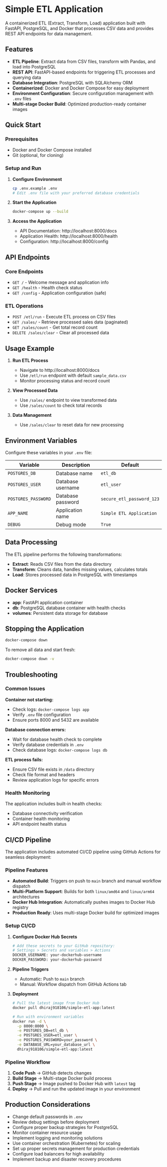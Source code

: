 # Simple ETL Application

A containerized ETL (Extract, Transform, Load) application built with FastAPI, PostgreSQL, and Docker that processes CSV data and provides REST API endpoints for data management.

## Features

- **ETL Pipeline**: Extract data from CSV files, transform with Pandas, and load into PostgreSQL
- **REST API**: FastAPI-based endpoints for triggering ETL processes and querying data
- **Database Integration**: PostgreSQL with SQLAlchemy ORM
- **Containerized**: Docker and Docker Compose for easy deployment
- **Environment Configuration**: Secure configuration management with `.env` files
- **Multi-stage Docker Build**: Optimized production-ready container images

## Quick Start

### Prerequisites
- Docker and Docker Compose installed
- Git (optional, for cloning)

### Setup and Run

1. **Configure Environment**
   ```bash
   cp .env.example .env
   # Edit .env file with your preferred database credentials
   ```

2. **Start the Application**
   ```bash
   docker-compose up --build
   ```

3. **Access the Application**
   - API Documentation: http://localhost:8000/docs
   - Application Health: http://localhost:8000/health
   - Configuration: http://localhost:8000/config

## API Endpoints

### Core Endpoints
- `GET /` - Welcome message and application info
- `GET /health` - Health check status
- `GET /config` - Application configuration (safe)

### ETL Operations
- `POST /etl/run` - Execute ETL process on CSV files
- `GET /sales/` - Retrieve processed sales data (paginated)
- `GET /sales/count` - Get total record count
- `DELETE /sales/clear` - Clear all processed data

## Usage Example

1. **Run ETL Process**
   - Navigate to http://localhost:8000/docs
   - Use `/etl/run` endpoint with default `sample_data.csv`
   - Monitor processing status and record count

2. **View Processed Data**
   - Use `/sales/` endpoint to view transformed data
   - Use `/sales/count` to check total records

3. **Data Management**
   - Use `/sales/clear` to reset data for new processing

## Environment Variables

Configure these variables in your `.env` file:

| Variable | Description | Default |
|----------|-------------|---------|
| `POSTGRES_DB` | Database name | `etl_db` |
| `POSTGRES_USER` | Database username | `etl_user` |
| `POSTGRES_PASSWORD` | Database password | `secure_etl_password_123` |
| `APP_NAME` | Application name | `Simple ETL Application` |
| `DEBUG` | Debug mode | `True` |

## Data Processing

The ETL pipeline performs the following transformations:
- **Extract**: Reads CSV files from the data directory
- **Transform**: Cleans data, handles missing values, calculates totals
- **Load**: Stores processed data in PostgreSQL with timestamps

## Docker Services

- **app**: FastAPI application container
- **db**: PostgreSQL database container with health checks
- **volumes**: Persistent data storage for database

## Stopping the Application

```bash
docker-compose down
```

To remove all data and start fresh:
```bash
docker-compose down -v
```

## Troubleshooting

### Common Issues

**Container not starting:**
- Check logs: `docker-compose logs app`
- Verify `.env` file configuration
- Ensure ports 8000 and 5432 are available

**Database connection errors:**
- Wait for database health check to complete
- Verify database credentials in `.env`
- Check database logs: `docker-compose logs db`

**ETL process fails:**
- Ensure CSV file exists in `/data` directory
- Check file format and headers
- Review application logs for specific errors

### Health Monitoring

The application includes built-in health checks:
- Database connectivity verification
- Container health monitoring
- API endpoint health status

## CI/CD Pipeline

The application includes automated CI/CD pipeline using GitHub Actions for seamless deployment:

### Pipeline Features
- **Automated Build**: Triggers on push to `main` branch and manual workflow dispatch
- **Multi-Platform Support**: Builds for both `linux/amd64` and `linux/arm64` architectures
- **Docker Hub Integration**: Automatically pushes images to Docker Hub registry
- **Production Ready**: Uses multi-stage Docker build for optimized images

### Setup CI/CD

1. **Configure Docker Hub Secrets**
   ```bash
   # Add these secrets to your GitHub repository:
   # Settings > Secrets and variables > Actions
   DOCKER_USERNAME: your-dockerhub-username
   DOCKER_PASSWORD: your-dockerhub-password
   ```

2. **Pipeline Triggers**
   - Automatic: Push to `main` branch
   - Manual: Workflow dispatch from GitHub Actions tab

3. **Deployment**
   ```bash
   # Pull the latest image from Docker Hub
   docker pull dhiraj918106/simple-etl-app:latest
   
   # Run with environment variables
   docker run -d \
     -p 8000:8000 \
     -e POSTGRES_DB=etl_db \
     -e POSTGRES_USER=etl_user \
     -e POSTGRES_PASSWORD=your_password \
     -e DATABASE_URL=your_database_url \
     dhiraj918106/simple-etl-app:latest
   ```

### Pipeline Workflow
1. **Code Push** → GitHub detects changes
2. **Build Stage** → Multi-stage Docker build process
3. **Push Stage** → Image pushed to Docker Hub with `latest` tag
4. **Deploy** → Pull and run the updated image in your environment

## Production Considerations

- Change default passwords in `.env`
- Review debug settings before deployment
- Configure proper backup strategies for PostgreSQL
- Monitor container resource usage
- Implement logging and monitoring solutions
- Use container orchestration (Kubernetes) for scaling
- Set up proper secrets management for production credentials
- Configure load balancers for high availability
- Implement backup and disaster recovery procedures